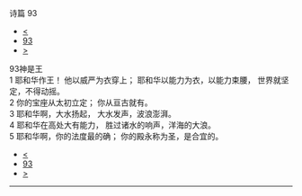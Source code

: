 ﻿





 诗篇 93




* [<](bible/PSA092.md)
* [93](bible/PSA.md)
* [>](bible/PSA094.md)



 
93神是王  
1 耶和华作王！ 他以威严为衣穿上； 耶和华以能力为衣，以能力束腰， 世界就坚定，不得动摇。  
2 你的宝座从太初立定； 你从亘古就有。     
3 耶和华啊，大水扬起， 大水发声，波浪澎湃。  
4 耶和华在高处大有能力， 胜过诸水的响声，洋海的大浪。     
5 耶和华啊，你的法度最的确； 你的殿永称为圣，是合宜的。 
* [<](bible/PSA092.md)
* [93](bible/PSA.md)
* [>](bible/PSA094.md)





---










